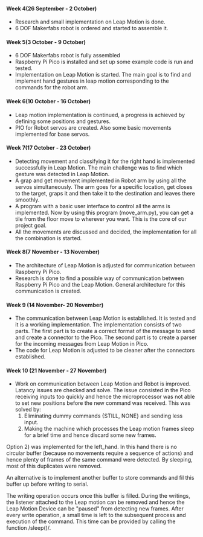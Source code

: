 #### Week 4(26 September - 2 October) 
- Research and small implementation on Leap Motion is done.
- 6 DOF Makerfabs robot is ordered and started to assemble it.

#### Week 5(3 October - 9 October)
- 6 DOF Makerfabs robot is fully assembled
- Raspberry Pi Pico is installed and set up some example code is run and tested.
- Implementation on Leap Motion is started. The main goal is to find and implement hand gestures in leap motion corresponding to the commands for the robot arm.

#### Week 6(10 October - 16 October)
- Leap motion implementation is continued, a progress is achieved by defining some positions and gestures.
- PIO for Robot servos are created. Also some basic movements implemented for base servos.

#### Week 7(17 October - 23 October)
- Detecting movement and classifying it for the right hand  is implemented successfully in Leap Motion. The main challenge was to find which gesture was detected in Leap Motion.
- A grap and get movement implemented in Robot arm by using all the servos simultaneously. The arm goes for a specific location, get closes to the target, graps it and then take it to the destination and leaves there smoothly.
- A program with a basic user interface to control all the arms is implemented. Now by using this program (move_arm.py), you can get a tile from the floor move to wherever you want. This is the core of our project goal.
- All the movements are discussed and decided, the implementation for all the combination is started.


#### Week 8(7 November - 13 November)
- The architecture of Leap Motion is adjusted for communication between Raspberry Pi Pico. 
- Research is done to find a possible way of communication between Raspberry Pi Pico and the Leap Motion. General architecture for this communication is created.

#### Week 9 (14 November- 20 November)
- The communication between Leap Motion is established. It is tested and it is a working implementation. The implementation consists of two parts. The first part is to create a correct format of the message to send and create a connector to the Pico. The second part is to create a parser for the incoming messages from Leap Motion in Pico.
- The code for Leap Motion is adjusted to be cleaner after the connectors established.

#### Week 10 (21 November - 27 November)
- Work on communication between Leap Motion and Robot is improved. Latancy issues are checked and solve.
The issue consisted in the Pico receiving inputs too quickly and hence the microprocessor was not able to set new positions before the new command was received.
This was solved by:
  1. Eliminating dummy commands {STILL, NONE} and sending less input.
  2. Making the machine which processes the Leap motion frames sleep for a brief time and hence discard some new frames.

Option 2) was implemented for the left_hand. In this hand there is no circular buffer (because no movements require a sequence of actions) and hence plenty of frames of the same command were detected.
 By sleeping, most of  this duplicates were removed.

An alternative is to implement another buffer to store commands and
fil this buffer up before writing to serial.

The writing operation occurs once this buffer is filled.
During the writings, the listener attached to the Leap motion can be
removed and hence the Leap Motion Device can be "paused" from
detecting new frames.
After every write operation, a small time is left to the subsequent
process and execution of the command. This time can be provided by
calling the function /sleep()/.
